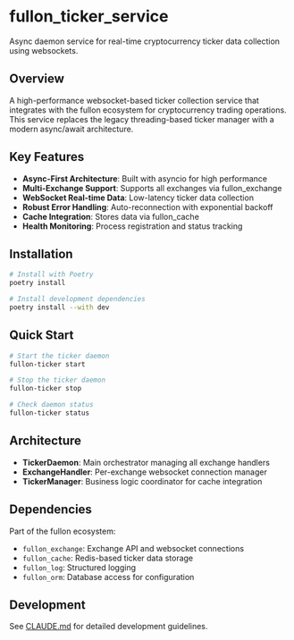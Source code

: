 # fullon_ticker_service

Async daemon service for real-time cryptocurrency ticker data collection using websockets.

## Overview

A high-performance websocket-based ticker collection service that integrates with the fullon ecosystem for cryptocurrency trading operations. This service replaces the legacy threading-based ticker manager with a modern async/await architecture.

## Key Features

- **Async-First Architecture**: Built with asyncio for high performance
- **Multi-Exchange Support**: Supports all exchanges via fullon_exchange
- **WebSocket Real-time Data**: Low-latency ticker data collection
- **Robust Error Handling**: Auto-reconnection with exponential backoff
- **Cache Integration**: Stores data via fullon_cache
- **Health Monitoring**: Process registration and status tracking

## Installation

```bash
# Install with Poetry
poetry install

# Install development dependencies
poetry install --with dev
```

## Quick Start

```bash
# Start the ticker daemon
fullon-ticker start

# Stop the ticker daemon
fullon-ticker stop

# Check daemon status
fullon-ticker status
```

## Architecture

- **TickerDaemon**: Main orchestrator managing all exchange handlers
- **ExchangeHandler**: Per-exchange websocket connection manager
- **TickerManager**: Business logic coordinator for cache integration

## Dependencies

Part of the fullon ecosystem:
- `fullon_exchange`: Exchange API and websocket connections
- `fullon_cache`: Redis-based ticker data storage
- `fullon_log`: Structured logging
- `fullon_orm`: Database access for configuration

## Development

See [CLAUDE.md](CLAUDE.md) for detailed development guidelines.